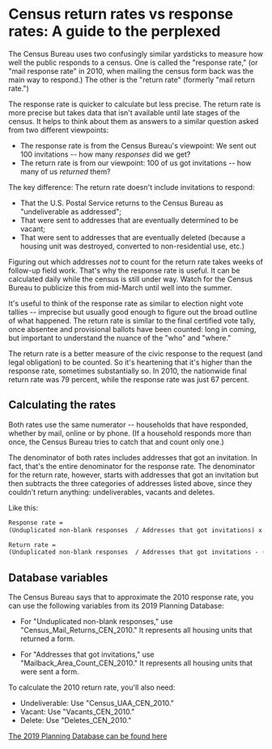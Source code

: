 # Census return rates vs response rates: A guide to the perplexed

The Census Bureau uses two confusingly similar yardsticks to measure how well the public responds to a census. One is called the "response rate," (or "mail response rate" in 2010, when mailing the census form back was the main way to respond.) The other is the "return rate" (formerly "mail return rate.")

The response rate is quicker to calculate but less precise. The return rate is more precise but takes data that isn't available until late stages of the census. It helps to think about them as answers to a similar question asked from two different viewpoints:

- The response rate is from the Census Bureau's viewpoint: We sent out 100 invitations -- how many *responses* did we get?
- The return rate is from our viewpoint: 100 of us got invitations -- how many of us *returned* them?

The key difference: The return rate doesn't include invitations to respond:
- That the U.S. Postal Service returns to the Census Bureau as "undeliverable as addressed";
- That were sent to addresses that are eventually determined to be vacant;
- That were sent to addresses that are eventually deleted (because a housing unit was destroyed, converted to non-residential use, etc.)

Figuring out which addresses *not* to count for the return rate takes weeks of follow-up field work. That's why the response rate is useful. It can be calculated daily while the census is still under way. Watch for the Census Bureau to publicize this from mid-March until well into the summer.

It's useful to think of the response rate as similar to election night vote tallies -- imprecise but usually good enough to figure out the broad outline of what happened. The return rate is similar to the final certified vote tally, once absentee and provisional ballots have been counted: long in coming, but important to understand the nuance of the "who" and "where."

The return rate is a better measure of the civic response to the request (and legal obligation) to be counted. So it's heartening that it's higher than the response rate, sometimes substantially so. In 2010, the nationwide final return rate was 79 percent, while the response rate was just 67 percent.

## Calculating the rates
Both rates use the same numerator -- households that have responded, whether by mail, online or by phone. (If a household responds more than once, the Census Bureau tries to catch that and count only one.)

The denominator of both rates includes addresses that got an invitation. In fact, that's the entire denominator for the response rate. The denominator for the return rate, however, starts with addresses that got an invitation but then subtracts the three categories of addresses listed above, since they couldn't return anything: undeliverables, vacants and deletes.

Like this:
```markdown
Response rate =
(Unduplicated non-blank responses  / Addresses that got invitations) x 100
```

```markdown 
Return rate =
(Unduplicated non-blank responses  / Addresses that got invitations - (undeliverable + vacant + delete) ) x 100
```

## Database variables
The Census Bureau says that to approximate the 2010 response rate, you can use the following variables from its 2019 Planning Database:

- For "Unduplicated non-blank responses," use "Census_Mail_Returns_CEN_2010."
It represents all housing units that returned a form.

- For "Addresses that got invitations," use "Mailback_Area_Count_CEN_2010."
It represents all housing units that were sent a form.

To calculate the 2010 return rate, you'll also need:
- Undeliverable: Use "Census_UAA_CEN_2010."
- Vacant: Use "Vacants_CEN_2010."
- Delete: Use "Deletes_CEN_2010."

[The 2019 Planning Database can be found here](https://www.census.gov/topics/research/guidance/planning-databases.html)
